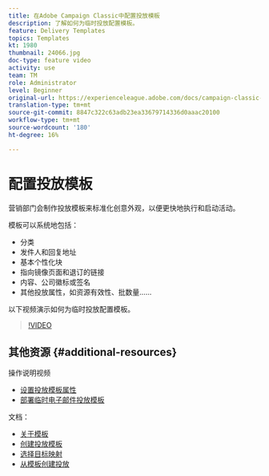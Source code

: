 ```yaml
---
title: 在Adobe Campaign Classic中配置投放模板
description: 了解如何为临时投放配置模板。
feature: Delivery Templates
topics: Templates
kt: 1980
thumbnail: 24066.jpg
doc-type: feature video
activity: use
team: TM
role: Administrator
level: Beginner
original-url: https://experienceleague.adobe.com/docs/campaign-classic-learn/tutorials/sending-messages/delivery-template-configuration.html
translation-type: tm+mt
source-git-commit: 8847c322c63adb23ea33679714336d0aaac20100
workflow-type: tm+mt
source-wordcount: '180'
ht-degree: 16%

---
```



# 配置投放模板

营销部门会制作投放模板来标准化创意外观，以便更快地执行和启动活动。

模板可以系统地包括：

* 分类
* 发件人和回复地址
* 基本个性化块
* 指向镜像页面和退订的链接
* 内容、公司徽标或签名
* 其他投放属性，如资源有效性、批数量……

以下视频演示如何为临时投放配置模板。

>[!VIDEO](https://video.tv.adobe.com/v/24066?quality=12)

## 其他资源 {#additional-resources}

操作说明视频

* [设置投放模板属性](/help/sending-messages/using-delivery-templates/setting-delivery-template-properties.md)
* [部署临时电子邮件投放模板](/help/sending-messages/using-delivery-templates/deploying-ad-hoc-email-delivery-template.md)

文档：

* [关于模板](https://docs.campaign.adobe.com/doc/AC/en/DLV_Using_delivery_templates_About_templates.html)
* [创建投放模板](https://docs.campaign.adobe.com/doc/AC/en/DLV_Using_delivery_templates_Creating_a_delivery_template.html)
* [选择目标映射](https://docs.campaign.adobe.com/doc/AC/en/DLV_Using_delivery_templates_Selecting_a_target_mapping.html)
* [从模板创建投放](https://docs.campaign.adobe.com/doc/AC/en/DLV_Using_delivery_templates_Creating_a_delivery_from_a_template.html)
